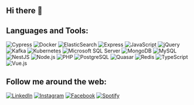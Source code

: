 ## Hi there 👋

## Languages and Tools:
![Cypress](https://img.shields.io/badge/-Cypress-17202C?style=flat&logoColor=fff&logo=Cypress)
![Docker](https://img.shields.io/badge/-Docker-2496ED?style=flat&logoColor=fff&logo=Docker)
![ElasticSearch](https://img.shields.io/badge/-ElasticSearch-FEC514?style=flat&logoColor=fff&logo=ElasticSearch)
![Express](https://img.shields.io/badge/-Express-000000?style=flat&logoColor=fff&logo=Express)
![JavaScript](https://img.shields.io/badge/-JavaScript-F7DF1E?style=flat&logoColor=fff&logo=JavaScript)
![jQuery](https://img.shields.io/badge/-jQuery-0769AD?style=flat&logoColor=fff&logo=jQuery)
![Kafka](https://img.shields.io/badge/-Kafka-353D3F?style=flat&logoColor=fff&logo=ApacheKafka)
![Kubernetes](https://img.shields.io/badge/-Kubernetes-326CE5?style=flat&logoColor=fff&logo=Kubernetes)
![Microsoft SQL Server](https://img.shields.io/badge/-Microsoft%20SQL%20Server-CC2927?style=flat&logoColor=fff&logo=Microsoft+SQL+Server)
![MongoDB](https://img.shields.io/badge/-MongoDB-47A248?style=flat&logoColor=fff&logo=MongoDB)
![MySQL](https://img.shields.io/badge/-MySQL-4479A1?style=flat&logoColor=fff&logo=MySQL)
![NestJS](https://img.shields.io/badge/-NestJS-E0234E?style=flat&logoColor=fff&logo=NestJS)
![Node.js](https://img.shields.io/badge/-Node.js-339933?style=flat&logoColor=fff&logo=Node.js)
![PHP](https://img.shields.io/badge/-PHP-777BB4?style=flat&logoColor=fff&logo=PHP)
![PostgreSQL](https://img.shields.io/badge/-PostgreSQL-336791?style=flat&logoColor=fff&logo=PostgreSQL)
![Quasar](https://img.shields.io/badge/-Quasar-1976D2?style=flat&logoColor=fff&logo=Quasar)
![Redis](https://img.shields.io/badge/-Redis-DC382D?style=flat&logoColor=fff&logo=Redis)
![TypeScript](https://img.shields.io/badge/-TypeScript-3178C6?style=flat&logoColor=fff&logo=TypeScript)
![Vue.js](https://img.shields.io/badge/-Vue.js-4FC08D?style=flat&logoColor=fff&logo=Vue.js)


## Follow me around the web:
[![LinkedIn](https://img.shields.io/badge/-LinkedIn-0A66C2?style=flat&logoColor=fff&logo=LinkedIn)](https://www.linkedin.com/in/yurititi13/)
[![Instagram](https://img.shields.io/badge/-Instagram-E4405F?style=flat&logoColor=fff&logo=Instagram)](https://www.instagram.com/ymoreiratiti/)
[![Facebook](https://img.shields.io/badge/-Facebook-1877F2?style=flat&logoColor=fff&logo=Facebook)](https://www.facebook.com/yurititi13)
[![Spotify](https://img.shields.io/badge/-Spotify-1ED760?style=flat&logoColor=fff&logo=Spotify)](https://open.spotify.com/user/12144027699)

